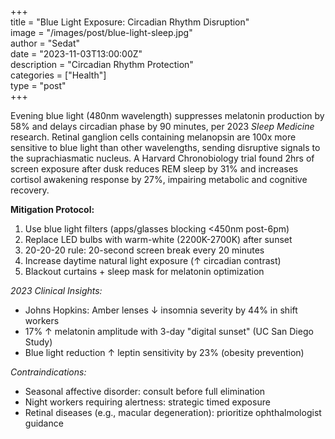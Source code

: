 +++  
title = "Blue Light Exposure: Circadian Rhythm Disruption"  
image = "/images/post/blue-light-sleep.jpg"  
author = "Sedat"  
date = "2023-11-03T13:00:00Z"  
description = "Circadian Rhythm Protection"  
categories = ["Health"]  
type = "post"  
+++  

Evening blue light (480nm wavelength) suppresses melatonin production by 58% and delays circadian phase by 90 minutes, per 2023 *Sleep Medicine* research. Retinal ganglion cells containing melanopsin are 100x more sensitive to blue light than other wavelengths, sending disruptive signals to the suprachiasmatic nucleus. A Harvard Chronobiology trial found 2hrs of screen exposure after dusk reduces REM sleep by 31% and increases cortisol awakening response by 27%, impairing metabolic and cognitive recovery.  

**Mitigation Protocol:**  
1. Use blue light filters (apps/glasses blocking <450nm post-6pm)  
2. Replace LED bulbs with warm-white (2200K-2700K) after sunset  
3. 20-20-20 rule: 20-second screen break every 20 minutes  
4. Increase daytime natural light exposure (↑ circadian contrast)  
5. Blackout curtains + sleep mask for melatonin optimization  

*2023 Clinical Insights:*  
- Johns Hopkins: Amber lenses ↓ insomnia severity by 44% in shift workers  
- 17% ↑ melatonin amplitude with 3-day "digital sunset" (UC San Diego Study)  
- Blue light reduction ↑ leptin sensitivity by 23% (obesity prevention)  

*Contraindications:*  
- Seasonal affective disorder: consult before full elimination  
- Night workers requiring alertness: strategic timed exposure  
- Retinal diseases (e.g., macular degeneration): prioritize ophthalmologist guidance  
